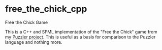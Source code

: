 # free_the_chick_cpp
Free the Chick Game

This is a C++ and SFML implementation of the "Free the Chick" game from my [Puzzler project](https://github.com/aowens-21/puzzler/blob/master/examples/free-the-chick.rkt). This is useful as a basis for comparison to the Puzzler language and nothing more.
